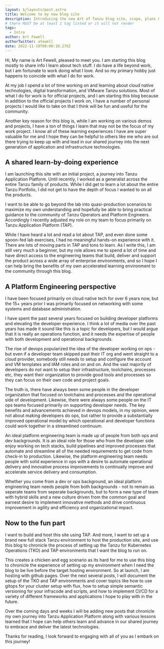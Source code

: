 ```yaml
---
layout: $/layouts/post.astro
title: Welcome to my new blog site
description: Introducing the new Art of Tanzu blog site, scope, plans & vision. 
# there MUST be at least 1 tag listed or it will not render
tags:
  - Intro
author: Art Fewell
authorTwitter: afewell
date: 2022-11-19T08:00:18.276Z
---
```


Hi, My name is Art Fewell, pleased to meet you. I am starting this blog mostly to share info I learn about tech stuff. I do have a life beyond work, but I am fortunate to work doing what I love. And so my primary hobby just happens to coincide with what I do for work. 

At my job I spend a lot of time working on and learning about cloud native technologies, digital transformation, and VMware Tanzu solutions. Most of what I do for work is for official projects, and I am starting this blog because in addition to the official projects I work on, I have a number of personal projects I would like to take on that I think will be fun and useful for the community. 

Another key reason for this blog is, while I am working on various demos and projects, I have a ton of things I learn that may not be the focus of my work project. I know all of these learning experiences I have are super valuable for me and I hope they can be helpful to others like me who are out there trying to keep up with and lead in our shared journey into the next generation of application and infrastructure technologies. 

## A shared learn-by-doing experience

I am launching this site with an initial project, a journey into Tanzu Application Platform. Until recently, I worked as a generalist across the entire Tanzu family of products. While I did get to learn a lot about the entire Tanzu Portfolio, I did not get to have the depth of focus I wanted to on all the products. 

I want to be able to go beyond the lab into quasi-production scenarios to maximize my own understanding and hopefully be able to bring practical guidance to the community of Tanzu Operators and Platform Engineers. Accordingly I recently adjusted my role on my team to focus primarily on Tanzu Application Platform (TAP). 

While I have heard a lot and read a lot about TAP, and even done some spoon-fed lab exercises, I had no meaningful hands-on experience with it. There are lots of moving parts in TAP and tons to learn. As I write this, I am still very much a beginner, but my role allows me to spend a lot of time and have direct access to the engineering teams that build, deliver and support the product across a wide array of enterprise environments, and so I hope I can help bring the benefits of my own accelerated learning environment to the community through this blog. 

## A Platform Engineering perspective

I have been focused primarily on cloud native tech for over 6 years now, but the 15+ years prior I was primarily focused on networking with some systems and database administration. 

I have spent the past several years focused on building developer platforms and elevating the developer experience. I think a lot of media over the past years has made it sound like this is a topic for developers, but I would argue that it is really an operations function, and it needs the expertise of people with both development and operational backgrounds. 

The rise of devops popularized the idea of the developer working on ops - but even if a developer team skipped past their IT org and went straight to a cloud provider, somebody still needs to setup and configure the account and VM templates and IAM roles and on and on. And the vast majority of developers do not want to setup their infrastructure, toolchains, processes etc, they want their organization to provide good tools and processes so they can focus on their own code and project goals. 

The truth is, there have always been some people in the developer organization that focused on toolchains and processes and the operational side of development. Likewise, there were always some people on the IT ops teams focused primarily on supporting developer needs. The key benefits and advancements achieved in devops models, in my opinion, were not about making developers do ops, but rather to provide a substantially improved operational model by which operational and developer functions could work together in a streamlined continuum.

An ideal platform engineering team is made up of people from both ops and dev backgrounds. It is an ideal role for those who from the developer side enjoy working on tech stacks, build pipelines and improved processes that automate and streamline all of the needed requirements to get code from check-in to production. Likewise, the platform engineering team needs people with solid experience in ops with a desire to automate operational delivery and innovative process improvements to continually improve and accelerate service delivery and consumption.

Whether you come from a dev or ops background, an ideal platform engineering team needs people from both backgrounds - not to remain as seperate teams from seperate backgrounds, but to form a new type of team with hybrid skills and a new culture driven from the common goal and earnest desire to implement innovative methods and drive continuous improvement in agility and efficiency and organizational impact.  

## Now to the fun part

I want to build and host this site using TAP. And more, I want to set up a brand new full stack Tanzu environment to host the production site, and use this blog to chronicle the process of setting up the Tanzu for Kubernetes Operations (TKO) and TAP environments that I want the blog to run on. 

This creates a chicken and egg scenario as its hard for me to use this blog to chronicle the experience of setting up my environment when I need the blog to be live before the target hosting environment. So at launch, I am hosting with github pages. Over the next several posts, I will document the setup of the TKO and TAP environments and cover topics like how to use gitops for your cluster setup with flux, how to setup simple semantic versioning for your infracode and scripts, and how to implement CI/CD for a variety of different frameworks and applications I hope to play with in the future. 

Over the coming days and weeks I will be adding new posts that chronicle my own journey into Tanzu Application Platform along with various lessons learned that I hope can help others learn and advance in our shared journey to embrace and deliver the latest technologies.

Thanks for reading, I look forward to engaging with all of you as I embark on this journey!


